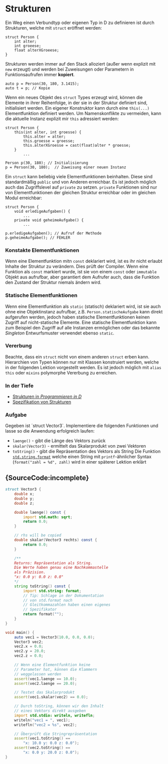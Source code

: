 # Strukturen

Ein Weg einen Verbundtyp oder eigenen Typ in D zu definieren ist durch Strukturen,
welche mit `struct` eröffnet werden:

    struct Person {
        int alter;
        int groeese;
        float alterXGroeese;
    }

Strukturen werden immer auf den Stack alloziert (außer wenn explizit mit `new` erzeugt)
und werden bei Zuweisungen oder Parametern in Funktionsaufrufen immer **kopiert**.

    auto p = Person(30, 180, 3.1415);
    auto t = p; // Kopie

Wenn ein neues Objekt des `struct` Types erzeugt wird, können die Elemente in
ihrer Reihenfolge, in der sie in der Struktur definiert sind, initialisiert werden.
Ein eigener Konstruktor kann durch eine `this(...)` Elementfunktion definiert werden.
Um Namenskonflikte zu vermeiden, kann die aktuelle Instanz explizit mir `this`
adressiert werden:

    struct Person {
        this(int alter, int groesse) {
            this.alter = alter;
            this.groesse = groesse;
            this.alterXGroesse = cast(float)alter * groesse;
        }
            ...

    Person p(30, 180); // Initialisierung
    p = Person(30, 180);  // Zuweisung einer neuen Instanz

Ein `struct` kann beliebig viele Elementfunktionen beinhalten. Diese sind
standardmäßig `public` und von Anderen erreichbar. Es ist jedoch möglich
auch das Zugriffslevel auf `private` zu setzen. `private` Funktionen sind nur
von Elementfunktionen der gleichen Struktur erreichbar oder
im gleichen Modul erreichbar:

    struct Person {
        void erledigeAufgaben() {
            ...
        private void geheimeAufgabe() {
            ...

    p.erledigeAufgaben(); // Aufruf der Methode
    p.geheimeAufgabe(); // FEHLER

### Konstakte Elementfunktionen

Wenn eine Elementfunktion mitn `const` deklariert wird, ist es ihr nicht
erlaubt Inhalte der Struktur zu verändern. Dies prüft der Compiler.
Wenn eine Funktion als `const` markiert wurde, ist sie von einem `const`
oder `immutable` Objekt aus aufrufbar, aber garantiert dem Aufrufer auch, dass
die Funktion den Zustand der Struktur niemals ändern wird.

### Statische Elementfunktionen

Wenn eine Elementfunktion als `static` (statisch) deklariert wird, ist sie
auch ohne eine Objektinstanz aufrufbar, z.B. `Person.statischeAufgabe` kann direkt
aufgerufen werden, jedoch haben statische Elementfunktionen keinen Zugriff
auf nicht-statische Elemente. Eine statische Elementfunktion kann zum Beispiel
den Zugriff auf alle Instanzen ermöglichen oder das bekannte _Singleton_
Entwurfsmuster verwendet ebenso `static`.

### Vererbung

Beachte, dass ein `struct` nicht von einem anderen `struct` erben kann.
Hierarchien von Typen können nur mit Klassen konstruiert werden, welche in der
folgenden Lektion vorgestellt werden. Es ist jedoch möglich mit `alias this`
oder `mixins` polymorphe Vererbung zu erreichen.

### In der Tiefe

- [Strukturen in _Programmieren in D_](http://ddili.org/ders/d.en/struct.html)
- [Spezifikation von Strukturen](https://dlang.org/spec/struct.html)

### Aufgabe

Gegeben ist ´struct Vector3`. Implementiere die folgenden Funktionen und lasse
so die Anwendung erfolgreich laufen:

* `laenge()` - gibt die Länge des Vektors zurück
* `skalar(Vector3)` - ermittelt das Skalarprodukt von zwei Vektoren
* `toString()` - gibt die Repräsentation des Vektors als String
  Die Funktion [`std.string.format`](https://dlang.org/phobos/std_format.html)
  welche einen String mit `printf`-ähnlicher Syntax (`format("zahl = %d", zahl)`
  wird in einer späterer Lektion erklärt

## {SourceCode:incomplete}

```d
struct Vector3 {
    double x;
    double y;
    double z;

    double laenge() const {
        import std.math: sqrt;
        return 0.0;
    }

    // rhs will be copied
    double skalar(Vector3 rechts) const {
        return 0.0;
    }

    /**
    Returns: Repräsentation als String.
    Die Werte haben genau eine Nachkommastelle
    als Präzision.
    "x: 0.0 y: 0.0 z: 0.0"
    */
    string toString() const {
        import std.string: format;
        // Tip: Schlage in der Dokumentation
        // von std.format nach
        // Gleitkommazahlen haben einen eigenes
        // Spezifikator
        return format("");
    }
}

void main() {
    auto vec1 = Vector3(10.0, 0.0, 0.0);
    Vector3 vec2;
    vec2.x = 0.0;
    vec2.y = 20.0;
    vec2.z = 0.0;

    // Wenn eine Elementfunktion keine
    // Parameter hat, können die Klammern
    // weggelassen werden
    assert(vec1.laenge == 10.0);
    assert(vec2.laenge == 20.0);

    // Testet das Skalarprodukt
    assert(vec1.skalar(vec2) == 0.0);

    // Durch toString, können wir den Inhalt
    // eines Vektors direkt ausgeben
    import std.stdio: writeln, writefln;
    writeln("vec1 = ", vec1);
    writefln("vec2 = %s", vec2);

    // Überprüft die Stringrepräsentation
    assert(vec1.toString() ==
        "x: 10.0 y: 0.0 z: 0.0");
    assert(vec2.toString() ==
        "x: 0.0 y: 20.0 z: 0.0");
}
```
